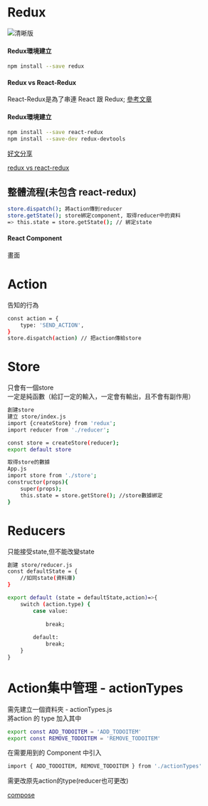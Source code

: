 <h1>Redux</h1>

![清晰版](https://p3-juejin.byteimg.com/tos-cn-i-k3u1fbpfcp/4b8a429c6db8412e9b31e6983da75b0a~tplv-k3u1fbpfcp-zoom-1.image)

<h4>Redux環境建立</h4>

```bash
npm install --save redux
```

<h4>Redux vs React-Redux</h4>

React-Redux是為了串連 React 跟 Redux;
[參考文章]()

<h4>Redux環境建立</h4>

```bash
npm install --save react-redux
npm install --save-dev redux-devtools
```
[好文分享](https://www.mdeditor.tw/pl/2Fqz/zh-tw)

[redux vs react-redux](https://segmentfault.com/a/1190000011473973)

<h2>整體流程(未包含 react-redux)</h2>

```bash
store.dispatch(); 將action傳到reducer
store.getState(); store綁定component, 取得reducer中的資料
=> this.state = store.getState(); // 綁定state
```

<h4>React Component</h4>
畫面
<h1>Action</h1>
告知的行為

```bash
const action = {
    type: 'SEND_ACTION',
}
store.dispatch(action) // 把action傳給store
```

<h1>Store</h1>

只會有一個store<br>
一定是純函數（給訂一定的輸入，一定會有輸出，且不會有副作用）

```bash
創建store
建立 store/index.js
import {createStore} from 'redux';
import reducer from './reducer';

const store = createStore(reducer);
export default store
```

```bash
取得store的數據
App.js
import store from './store';
constructor(props){
    super(props);
    this.state = store.getStore(); //store數據綁定
}
```

<h1>Reducers</h1>

只能接受state,但不能改變state

```bash
創建 store/reducer.js
const defaultState = {
    //如同state(資料庫)
}

export default (state = defaultState,action)=>{
    switch (action.type) {
        case value:
            
            break;
    
        default:
            break;
    }
}
```
<h1>Action集中管理 - actionTypes</h1>

需先建立一個資料夾 - actionTypes.js<br>
將action 的 type 加入其中

```bash
export const ADD_TODOITEM = 'ADD_TODOITEM'
export const REMOVE_TODOITEM = 'REMOVE_TODOITEM'
```
在需要用到的 Component 中引入

```bash
import { ADD_TODOITEM, REMOVE_TODOITEM } from './actionTypes'
```
需更改原先action的type(reducer也可更改)

[compose](https://chentsulin.github.io/redux/docs/api/compose.html)





